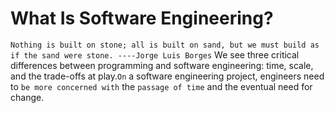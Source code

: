 # What Is Software Engineering?
`Nothing is built on stone; all is built on sand, but we must build as if the sand were stone. ----Jorge Luis Borges`
We see three critical differences between programming and software engineering: time, scale, and the trade-offs at play.`On` a software engineering project, engineers need to `be more concerned with` the `passage of time` and the eventual need for change.
